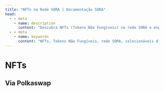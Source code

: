 ```yaml
---
title: "NFTs na Rede SORA | Documentação SORA"
head:
  - - meta
    - name: description
      content: "Descubra NFTs (Tokens Não Fungíveis) na rede SORA e explore o mundo emocionante de itens colecionáveis ​​digitais, arte e ativos exclusivos. Aprenda sobre os recursos e funcionalidades do ecossistema SORA NFT, incluindo a cunhagem, negociação e exibição de NFTs, e participe da crescente comunidade NFT dentro da rede SORA."
  - - meta
    - name: keywords
      content: "NFTs, Tokens Não Fungíveis, rede SORA, colecionáveis ​​digitais, arte, ativos exclusivos, cunhagem, negociação, exposição, ecossistema NFT, comunidade NFT"
---
```


# NFTs

<!-- @include: /pt/snippets/nft-theory.md -->

## Via Polkaswap

<!-- @include: /pt/snippets/nft-polkaswap.md -->
